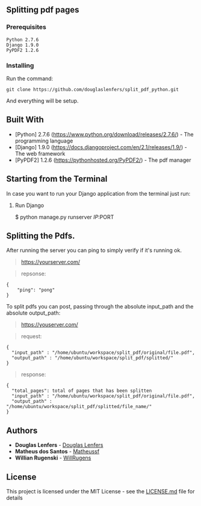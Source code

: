 ## Splitting pdf pages

### Prerequisites


```
Python 2.7.6
Django 1.9.0
PyPDF2 1.2.6
```

### Installing

Run the command:

```
git clone https://github.com/douglaslenfers/split_pdf_python.git
```

And everything will be setup.

## Built With

* [Python] 2.7.6 (https://www.python.org/download/releases/2.7.6/) - The programming language
* [Django] 1.9.0 (https://docs.djangoproject.com/en/2.1/releases/1.9/) - The web framework
* [PyPDF2] 1.2.6 (https://pythonhosted.org/PyPDF2/) - The pdf manager

## Starting from the Terminal

In case you want to run your Django application from the terminal just run:

1) Run Django

    $ python manage.py runserver $IP:$PORT

## Splitting the Pdfs.

After running the server you can ping to simply verify if it's running ok.
> https://yourserver.com/

> repsonse:
```
{
    "ping": "pong"
}
```

To split pdfs you can post, passing through the absolute input_path and the absolute output_path:
> https://youserver.com/

> request:
```
{
  "input_path" : "/home/ubuntu/workspace/split_pdf/original/file.pdf",
  "output_path" : "/home/ubuntu/workspace/split_pdf/splitted/"
}
```
> response:
```
{
  "total_pages": total of pages that has been splitten
  "input_path" : "/home/ubuntu/workspace/split_pdf/original/file.pdf",
  "output_path" : "/home/ubuntu/workspace/split_pdf/splitted/file_name/"
}
```

## Authors

* **Douglas Lenfers** - [Douglas Lenfers](https://github.com/douglaslenfers)
* **Matheus dos Santos** - [Matheussf](https://github.com/matheussf)
* **Willian Rugenski** - [WillRugens](https://github.com/WillRugens)

## License

This project is licensed under the MIT License - see the [LICENSE.md](LICENSE.md) file for details

